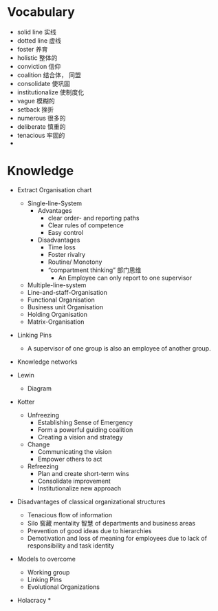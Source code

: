 # Vocabulary 
* solid line 实线 
* dotted line 虚线 
* foster 养育 
* holistic 整体的 
* conviction 信仰 
* coalition 结合体， 同盟 
* consolidate 使巩固 
* institutionalize 使制度化 
* vague 模糊的 
* setback 挫折 
* numerous 很多的 
* deliberate 慎重的 
* tenacious 牢固的 
* 


# Knowledge 
* Extract Organisation chart 
    * Single-line-System 
        * Advantages 
            * clear order- and reporting paths 
            * Clear rules of competence 
            * Easy control 
        * Disadvantages 
            * Time loss 
            * Foster rivalry 
            * Routine/ Monotony 
            * “compartment thinking” 部门思维 
                * An Employee can only report to one supervisor 
    * Multiple-line-system 
    * Line-and-staff-Organisation 
    * Functional Organisation 
    * Business unit Organisation 
    * Holding Organisation 
    * Matrix-Organisation 

    
* Linking Pins 
    * A supervisor of one group is also an employee of another group. 
* Knowledge networks 

* Lewin 
    * Diagram 
* Kotter 
    * Unfreezing 
        * Establishing Sense of Emergency 
        * Form a powerful guiding coalition 
        * Creating a vision and strategy 
    * Change 
        * Communicating the vision 
        * Empower others to act 
    * Refreezing 
        * Plan and create short-term wins 
        * Consolidate improvement 
        * Institutionalize new approach 

* Disadvantages of classical organizational structures 
    * Tenacious flow of information 
    * Silo 窖藏 mentality 智慧 of departments and business areas 
    * Prevention of good ideas due to hierarchies 
    * Demotivation and loss of meaning for employees due to lack of responsibility and task identity 

* Models to overcome 
    * Working group 
    * Linking Pins 
    * Evolutional Organizations 

* Holacracy 
    * 